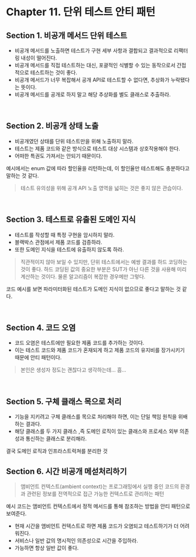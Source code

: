 # Chapter 11. 단위 테스트 안티 패턴

## Section 1. 비공개 메서드 단위 테스트

* 비공개 메서드를 노출하면 테스트가 구현 세부 사항과 결합되고 결과적으로 리팩터링 내성이 떨어진다.
* 비공개 메서드를 직접 테스트하는 대신, 포괄적인 식별할 수 있는 동작으로서 간접적으로 테스트하는 것이 좋다.
* 비공개 메서드가 너무 복잡해서 공개 API로 테스트할 수 없다면, 추상화가 누락됐다는 뜻이다.
* 비공개 메서드를 공개로 하지 말고 해당 추상화를 별도 클래스로 추출하라.

<br>

## Section 2. 비공개 상태 노출

* 비공개였던 상태를 단위 테스트만을 위해 노출하지 말라.
* 테스트는 제품 코드와 같은 방식으로 테스트 대상 시스템과 상호작용해야 한다.
* 어떠한 특권도 가져서는 안되기 때문이다.

예시에서는 enum 값에 따라 할인율을 리턴하는데, 이 할인율만 테스트해도 충분하다고 말하는 것 같다.

> 테스트 유의성을 위해 공개 API 노출 영역을 넓히는 것은 좋지 않은 관습이다.

<br>

## Section 3. 테스트로 유출된 도메인 지식

* 테스트를 작성할 때 특정 구현을 암시하지 말라.
* 블랙박스 관점에서 제품 코드를 검증하라.
* 또한 도메인 지식을 테스트에 유출하지 않도록 하라.

> 직관적이지 않아 보일 수 있지만, 단위 테스트에서는 예쌍 결과를 하드 코딩하는 것이 좋다.
> 하드 코딩된 값의 중요한 부분은 SUT가 아닌 다른 것을 사용해 미리 계산하는 것이다.
> 물론 알고리즘이 복잡한 경우메만 그렇다.

코드 예시를 보면 파라미터화된 테스트가 도메인 지식이 없으므로 좋다고 말하는 것 같다.

<br>

## Section 4. 코드 오염

* 코드 오염은 테스트에만 필요한 제품 코드를 추가하는 것이다.
* 이는 테스트 코드와 제품 코드가 혼재되게 하고 제품 코드의 유지비를 장가시키기 때문에 안티 패턴이다.

> 본인은 생성자 정도는 괜찮다고 생각하는데... 흠...

<br>

## Section 5. 구체 클래스 목으로 처리

* 기능을 지키려고 구체 클래스를 목으로 처리해야 하면, 이는 단일 책임 원칙을 위배하는 결과다.
* 해당 클래스를 두 가지 클래스 ,즉 도메인 로직이 있는 클래스와 프로세스 외부 의존성과 통신하는 클래스로 분리해라.

결국 도메인 로직과 인프라스트럭쳐를 분리한 것

## Section 6. 시간 비공개 메섣처리하기

> 앰비언트 컨텍스트(ambient context)는 프로그래밍에서 실행 중인 코드의 환경과 관련된 정보를 전역적으로 접근 가능한 컨텍스트로 관리하는 패턴

예시 코드는 앰비언트 컨텍스트에서 정적 메서드를 통해 참조하는 방법을 안티 패턴으로 보여준다.
 

* 현재 시간을 앰비언트 컨텍스트로 하면 제품 코드가 오염되고 테스트하기가 더 어려워진다.
* 서비스나 일반 값의 명시적인 의존성으로 시간을 주입하라.
* 가능하면 항상 일반 값이 좋다.



